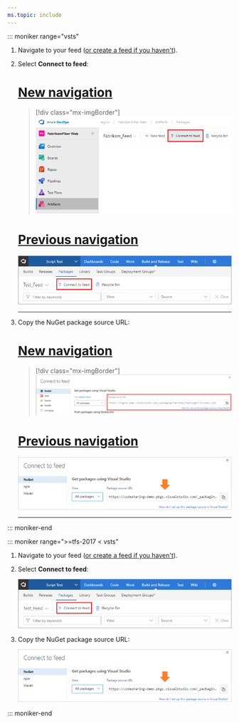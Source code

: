 ```yaml
---
ms.topic: include
---
```


::: moniker range="vsts"

1. Navigate to your feed ([or create a feed if you haven't](../../feeds/create-feed.md)). 

1. Select **Connect to feed**:

    # [New navigation](#tab/new-nav)
    > [!div class="mx-imgBorder"] 
    >![Connect to feed button in the upper-right of the page](../_img/connect-to-feed-azure-devops-newnav.png)
    > 

    # [Previous navigation](#tab/previous-nav)
    ![Connect to feed button in the upper-right of the page](../_img/connect-to-feed.png)

   ---
   
1. Copy the NuGet package source URL:

    # [New navigation](#tab/new-nav)
    > [!div class="mx-imgBorder"] 
    >![NuGet Package source URL in the Connect to feed dialog](../_img/nuget-consume-url-azure-devops-newnav.png)
    > 

    # [Previous navigation](#tab/previous-nav)
    ![NuGet Package source URL in the Connect to feed dialog](../_img/nuget-consume-url.png)

   ---

::: moniker-end

::: moniker range=">=tfs-2017 < vsts"

1. Navigate to your feed ([or create a feed if you haven't](../../feeds/create-feed.md)). 

1. Select **Connect to feed**:

    ![Connect to feed button in the upper-right of the page](../_img/connect-to-feed.png)
   
1. Copy the NuGet package source URL:

    ![NuGet Package source URL in the Connect to feed dialog](../_img/nuget-consume-url.png)

::: moniker-end
   

